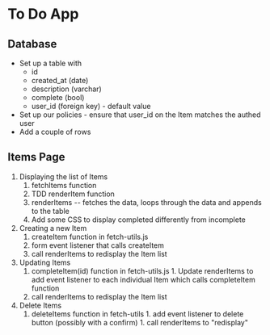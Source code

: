 # To Do App

## Database

-   Set up a table with
    -   id
    -   created_at (date)
    -   description (varchar)
    -   complete (bool)
    -   user_id (foreign key) - default value
-   Set up our policies - ensure that user_id on the Item matches the authed user
-   Add a couple of rows

## Items Page

1. Displaying the list of Items
    1. fetchItems function
    1. TDD renderItem function
    1. renderItems -- fetches the data, loops through the data and appends to the table
    1. Add some CSS to display completed differently from incomplete
2. Creating a new Item
    1. createItem function in fetch-utils.js
    1. form event listener that calls createItem
    1. call renderItems to redisplay the Item list
3. Updating Items
    1. completeItem(id) function in fetch-utils.js 1. Update renderItems to add event listener to each individual Item which calls completeItem function
    1. call renderItems to redisplay the Item list
4. Delete Items
    1. deleteItems function in fetch-utils 1. add event listener to delete button (possibly with a confirm) 1. call renderItems to "redisplay"